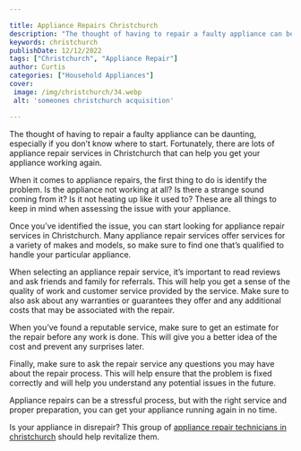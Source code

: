 ```yaml
---

title: Appliance Repairs Christchurch
description: "The thought of having to repair a faulty appliance can be daunting, especially if you don’t know where to start. Fortunately, ther...find out now"
keywords: christchurch
publishDate: 12/12/2022
tags: ["Christchurch", "Appliance Repair"]
author: Curtis
categories: ["Household Appliances"]
cover: 
 image: /img/christchurch/34.webp
 alt: 'someones christchurch acquisition'

---
```


The thought of having to repair a faulty appliance can be daunting, especially if you don’t know where to start. Fortunately, there are lots of appliance repair services in Christchurch that can help you get your appliance working again. 

When it comes to appliance repairs, the first thing to do is identify the problem. Is the appliance not working at all? Is there a strange sound coming from it? Is it not heating up like it used to? These are all things to keep in mind when assessing the issue with your appliance.

Once you’ve identified the issue, you can start looking for appliance repair services in Christchurch. Many appliance repair services offer services for a variety of makes and models, so make sure to find one that’s qualified to handle your particular appliance. 

When selecting an appliance repair service, it’s important to read reviews and ask friends and family for referrals. This will help you get a sense of the quality of work and customer service provided by the service. Make sure to also ask about any warranties or guarantees they offer and any additional costs that may be associated with the repair. 

When you’ve found a reputable service, make sure to get an estimate for the repair before any work is done. This will give you a better idea of the cost and prevent any surprises later. 

Finally, make sure to ask the repair service any questions you may have about the repair process. This will help ensure that the problem is fixed correctly and will help you understand any potential issues in the future.

Appliance repairs can be a stressful process, but with the right service and proper preparation, you can get your appliance running again in no time.

Is your appliance in disrepair? This group of <a href="/pages/appliance-repair-technicians-in-christchurch/">appliance repair technicians in christchurch</a> should help revitalize them.